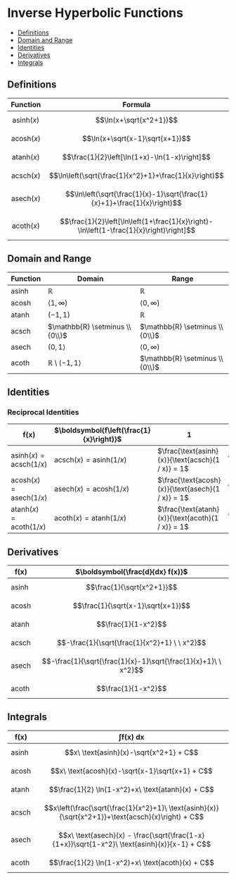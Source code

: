 # Inverse Hyperbolic Functions

- [Definitions](#definitions)
- [Domain and Range](#domain-and-range)
- [Identities](#identities)
- [Derivatives](#derivatives)
- [Integrals](#integrals)

## Definitions

| Function | Formula |
|--|--|
| $$\text{asinh}(x)$$ | $$\ln(x+\sqrt{x^2+1})$$ |
| $$\text{acosh}(x)$$ | $$\ln(x+\sqrt{x-1}\sqrt{x+1})$$ |
| $$\text{atanh}(x)$$ | $$\frac{1}{2}\left[\ln(1+x)-\ln(1-x)\right]$$ |
| $$\text{acsch}(x)$$ | $$\ln\left(\sqrt{\frac{1}{x^2}+1}+\frac{1}{x}\right)$$ |
| $$\text{asech}(x)$$ | $$\ln\left(\sqrt{\frac{1}{x}-1}\sqrt{\frac{1}{x}+1}+\frac{1}{x}\right)$$ |
| $$\text{acoth}(x)$$ | $$\frac{1}{2}\left[\ln\left(1+\frac{1}{x}\right)-\ln\left(1-\frac{1}{x}\right)\right]$$ |

## Domain and Range

| Function | Domain | Range |
|--|--|--|
| asinh | $\mathbb{R}$ | $\mathbb{R}$ |
| acosh | $\langle 1,\infty )$ | $\langle 0,\infty )$ |
| atanh | $(-1,1)$ | $\mathbb{R}$ |
| acsch | $\mathbb{R} \setminus \\{0\\}$ | $\mathbb{R} \setminus \\{0\\}$ |
| asech | $(0,1\rangle$ | $\langle 0,\infty )$ |
| acoth | $\mathbb{R} \setminus \langle -1,1 \rangle$ | $\mathbb{R} \setminus \\{0\\}$ |

## Identities

### Reciprocal Identities

| $\boldsymbol{f(x)}$ | $\boldsymbol{f\left(\frac{1}{x}\right)}$ | $\boldsymbol{1}$ | $\boldsymbol{f^2(x)}$ |
|--|--|--|--|
| $\text{asinh}(x) = \text{acsch}(1 / x)$ | $\text{acsch}(x) = \text{asinh}(1 / x)$ | $\frac{\text{asinh}(x)}{\text{acsch}(1 / x)} = 1$ | $\text{asinh}(x)\text{acsch}(1 / x) = \text{asinh}^2(x)$ |
| $\text{acosh}(x) = \text{asech}(1 / x)$ | $\text{asech}(x) = \text{acosh}(1 / x)$ | $\frac{\text{acosh}(x)}{\text{asech}(1 / x)} = 1$ | $\text{acosh}(x)\text{asech}(1 / x) = \text{acosh}^2(x)$ |
| $\text{atanh}(x) = \text{acoth}(1 / x)$ | $\text{acoth}(x) = \text{atanh}(1 / x)$ | $\frac{\text{atanh}(x)}{\text{acoth}(1 / x)} = 1$ | $\text{atanh}(x)\text{acoth}(1 / x) = \text{atanh}^2(x)$ |

## Derivatives

| $\boldsymbol{f(x)}$ | $\boldsymbol{\frac{d}{dx} f(x)}$ |
|--|--|
| asinh | $$\frac{1}{\sqrt{x^2+1}}$$ |
| acosh | $$\frac{1}{\sqrt{x-1}\sqrt{x+1}}$$ |
| atanh | $$\frac{1}{1-x^2}$$ |
| acsch | $$-\frac{1}{\sqrt{\frac{1}{x^2}+1} \ \ x^2}$$ |
| asech | $$-\frac{1}{\sqrt{\frac{1}{x}-1}\sqrt{\frac{1}{x}+1}\ \  x^2}$$ |
| acoth | $$\frac{1}{1-x^2}$$ |

## Integrals

| $\boldsymbol{f(x)}$ | $\boldsymbol{\int f(x)\ dx}$ |
|--|--|
| asinh | $$x\ \text{asinh}(x)-\sqrt{x^2+1} + C$$ |
| acosh | $$x\ \text{acosh}(x)-\sqrt{x-1}\sqrt{x+1} + C$$ |
| atanh | $$\frac{1}{2} \ln(1-x^2)+x\ \text{atanh}(x) + C$$ |
| acsch | $$x\left(\frac{\sqrt{\frac{1}{x^2}+1}\ \text{asinh}(x)}{\sqrt{x^2+1}}+\text{acsch}(x)\right) + C$$ |
| asech | $$x\ \text{asech}(x) - \frac{\sqrt{\frac{1-x}{1+x}}\sqrt{1-x^2}\ \text{asinh}(x)}{x-1} + C$$ |
| acoth | $$\frac{1}{2} \ln(1-x^2)+x\ \text{acoth}(x) + C$$ |


